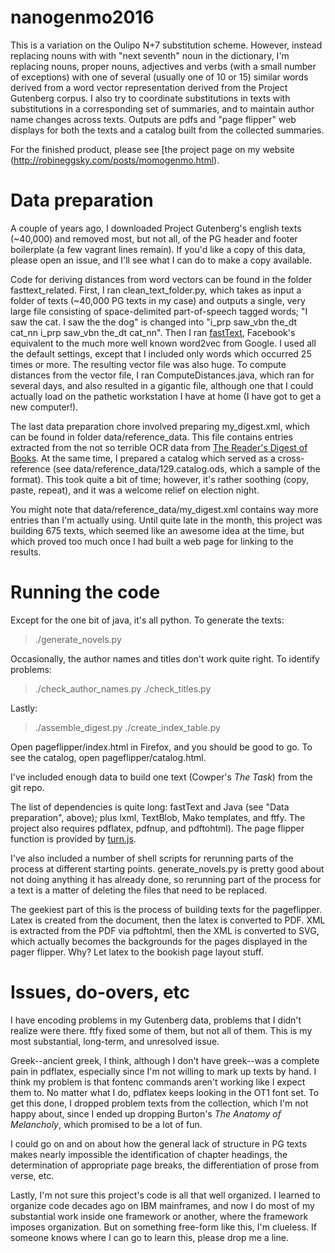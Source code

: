 # nanogenmo2016

This is a variation on the Oulipo N+7 substitution scheme.  However, instead replacing nouns with with "next seventh" noun in the dictionary, I'm replacing nouns, proper nouns, adjectives and verbs (with a small number of exceptions) with one of several (usually one of 10 or 15) similar words derived from a word vector representation derived from the Project Gutenberg corpus.  I also try to coordinate substitutions in texts with substitutions in a corresponding set of summaries, and to maintain author name changes across texts.  Outputs are pdfs and "page flipper" web displays for both the texts and a catalog built from the collected summaries.

For the finished product, please see [the project page on my website (http://robineggsky.com/posts/momogenmo.html).

# Data preparation

A couple of years ago, I downloaded Project Gutenberg's english texts (~40,000) and removed most, but not all, of the PG header and footer boilerplate (a few vagrant lines remain).  If you'd like a copy of this data, please open an issue, and I'll see what I can do to make a copy available.

Code for deriving distances from word vectors can be found in the folder fasttext_related.  First, I ran clean_text_folder.py, which takes as input a folder of texts (~40,000 PG texts in my case) and outputs a single, very large file consisting of space-delimited part-of-speech tagged words; "I saw the cat.  I saw the the dog" is changed into "i_prp saw_vbn the_dt cat_nn i_prp saw_vbn the_dt cat_nn".  Then I ran [fastText](https://github.com/facebookresearch/fastText), Facebook's equivalent to the much more well known word2vec from Google.  I used all the default settings, except that I included only words which occurred 25 times or more.  The resulting vector file was also huge.  To compute distances from the vector file, I ran ComputeDistances.java, which ran for several days, and also resulted in a gigantic file, although one that I could actually load on the pathetic workstation I have at home (I have got to get a new computer!).

The last data preparation chore involved preparing my_digest.xml, which can be found in folder data/reference_data.  This file contains entries extracted from the not so terrible  OCR data from [The Reader's Digest of Books](https://archive.org/details/readersdigestofb008871mbp).  At the same time, I prepared a catalog which served as a cross-reference (see data/reference_data/129.catalog.ods, which a sample of the format).  This took quite a bit of time; however, it's rather soothing (copy, paste, repeat), and it was a welcome relief on election night.

You might note that data/reference_data/my_digest.xml contains way more entries than I'm actually using.  Until quite late in the month, this project was building 675 texts, which seemed like an awesome idea at the time, but which proved too much once I had built a web page for linking to the results.

# Running the code

Except for the one bit of java, it's all python.  To generate the texts:

> ./generate_novels.py

Occasionally, the author names and titles don't work quite right.  To identify problems:

> ./check_author_names.py
> ./check_titles.py

Lastly:

> ./assemble_digest.py
> ./create_index_table.py

Open pageflipper/index.html in Firefox, and you should be good to go.  To see the catalog, open pageflipper/catalog.html.

I've included enough data to build one text (Cowper's *The Task*) from the git repo.

The list of dependencies is quite long: fastText and Java (see "Data preparation", above); plus lxml, TextBlob, Mako templates, and ftfy.  The project also requires pdflatex, pdfnup, and pdftohtml).  The page flipper function is provided by [turn.js](http://www.turnjs.com/).

I've also included a number of shell scripts for rerunning parts of the process at different starting points.  generate_novels.py is pretty good about not doing anything it has already done, so rerunning part of the process for a text is a matter of deleting the files that need to be replaced.

The geekiest part of this is the process of building texts for the pageflipper.  Latex is created from the document, then the latex is converted to PDF.  XML is extracted from the PDF via pdftohtml, then the XML is converted to SVG, which actually becomes the backgrounds for the pages displayed in the pager flipper.  Why? Let latex to the bookish page layout stuff.

# Issues, do-overs, etc

I have encoding problems in my Gutenberg data, problems that I didn't realize were there.  ftfy fixed some of them, but not all of them.  This is my most substantial, long-term, and unresolved issue.

Greek--ancient greek, I think, although I don't have greek--was a complete pain in pdflatex, especially since I'm not willing to mark up texts by hand.  I think my problem is that fontenc commands aren't working like I expect them to.  No matter what I do, pdflatex keeps looking in the OT1 font set.  To get this done, I dropped problem texts from the collection, which I'm not happy about, since I ended up dropping Burton's *The Anatomy of Melancholy*, which promised to be a lot of fun.

I could go on and on about how the general lack of structure in PG texts makes nearly impossible the identification of chapter headings, the determination of appropriate page breaks, the differentiation of prose from verse, etc.

Lastly, I'm not sure this project's code is all that well organized.  I learned to organize code decades ago on IBM mainframes, and now I do most of my substantial work inside one framework or another, where the framework imposes organization.  But on something free-form like this, I'm clueless.  If someone knows where I can go to learn this, please drop me a line.



